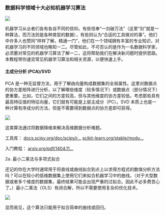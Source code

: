 ### 数据科学领域十大必知机器学习算法

![](https://user-gold-cdn.xitu.io/2019/2/25/169241652e1bf48c?imageslim)

机器学习从业者们各有各自不同的信仰。有些信奉“一剑破万法”（这里“剑”就是一种算法，而万法则是各种类型的数据），有些则认为“合适的工具做对的事”。他们中许多人也赞同“样样了解，精通一门”，他们在一个领域拥有丰富的专业知识，对机器学习的不同领域也略知一二。尽管如此，不可否认的是作为一名数据科学家，必须要对常见的机器学习算法了解一二，这将帮助我们在解决新问题时提供思路。本教程带你速览常见机器学习算法和相关资源，以便快速上手。

#### 主成分分析 (PCA)/SVD

PCA 是一种无监督方法，用于了解由向量构成数据集的全局属性。这里对数据点的协方差矩阵进行分析，以了解哪些维度（较多情况下）或数据点（部分情况下）更重要。比如，它们之间的方差较高，但与其他维度的协方差较低。考虑那些具有最高特征值的特征向量，它们就有可能是上层主成分（PC）。SVD 本质上也是一种计算有序成分的方法，但是不需要得到数据点的协方差即可获得。

![](https://user-gold-cdn.xitu.io/2019/2/25/169241651a1a1813?imageslim)

这类算法通过将数据降维来解决高维数据分析难题。

工具库：
[docs.scipy.org/doc/scipy/r…](https://link.juejin.im/?target=https%3A%2F%2Fdocs.scipy.org%2Fdoc%2Fscipy%2Freference%2Fgenerated%2Fscipy.linalg.svd.html)
[scikit-learn.org/stable/modu…](https://link.juejin.im/?target=http%3A%2F%2Fscikit-learn.org%2Fstable%2Fmodules%2Fgenerated%2Fsklearn.decomposition.PCA.html)

入门教程：
[arxiv.org/pdf/1404.11…](https://link.juejin.im/?target=https%3A%2F%2Farxiv.org%2Fpdf%2F1404.1100.pdf)

2a. 最小二乘法与多项式拟合

还记的你在大学时通常用于将直线或曲线拟合到点上以求得方程式的数值分析方法吗？可以在较小的低维数据集上使用它们来拟合机器学习中的曲线。（对于大型数据或者多个维度的数据集，最终结果可能会出现严重的过拟合。因此不必多费苦心了。）最小二乘法（OLS）有闭合解，所以不需要使用复杂的优化技术。

![](https://user-gold-cdn.xitu.io/2019/2/25/169241651b7e6d41?imageslim)

显而易见，这个算法只能用于拟合简单的曲线或回归。
